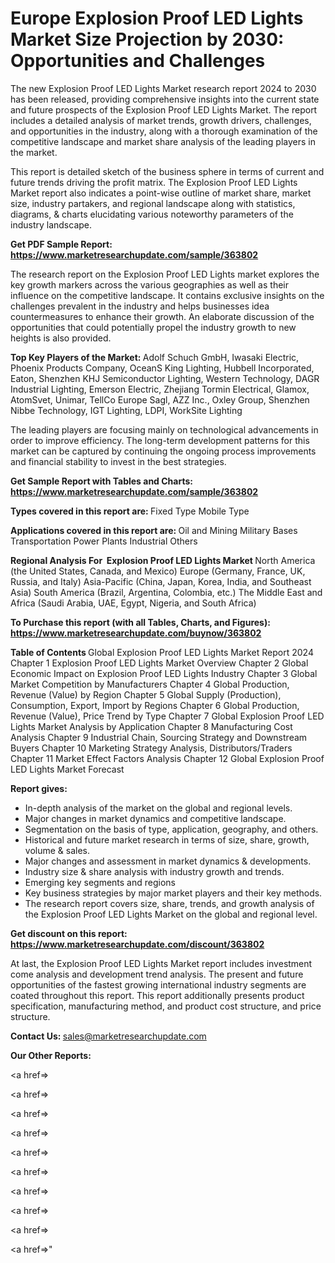 # Europe Explosion Proof LED Lights Market Size Projection by 2030: Opportunities and Challenges

The new Explosion Proof LED Lights Market research report 2024 to 2030 has been released, providing comprehensive insights into the current state and future prospects of the Explosion Proof LED Lights Market. The report includes a detailed analysis of market trends, growth drivers, challenges, and opportunities in the industry, along with a thorough examination of the competitive landscape and market share analysis of the leading players in the market.

This report is detailed sketch of the business sphere in terms of current and future trends driving the profit matrix. The Explosion Proof LED Lights Market report also indicates a point-wise outline of market share, market size, industry partakers, and regional landscape along with statistics, diagrams, &amp; charts elucidating various noteworthy parameters of the industry landscape.

<strong><b>Get PDF Sample Report: <a href=https://www.marketresearchupdate.com/sample/363802>https://www.marketresearchupdate.com/sample/363802</a></b></strong>

The research report on the Explosion Proof LED Lights market explores the key growth markers across the various geographies as well as their influence on the competitive landscape. It contains exclusive insights on the challenges prevalent in the industry and helps businesses idea countermeasures to enhance their growth. An elaborate discussion of the opportunities that could potentially propel the industry growth to new heights is also provided.

<strong><b>Top Key Players of the Market:
</b></strong>Adolf Schuch GmbH, Iwasaki Electric, Phoenix Products Company, OceanS King Lighting, Hubbell Incorporated, Eaton, Shenzhen KHJ Semiconductor Lighting, Western Technology, DAGR Industrial Lighting, Emerson Electric, Zhejiang Tormin Electrical, Glamox, AtomSvet, Unimar, TellCo Europe Sagl, AZZ Inc., Oxley Group, Shenzhen Nibbe Technology, IGT Lighting, LDPI, WorkSite Lighting<strong><b>
</b></strong>

The leading players are focusing mainly on technological advancements in order to improve efficiency. The long-term development patterns for this market can be captured by continuing the ongoing process improvements and financial stability to invest in the best strategies.

<strong><b>Get Sample Report with Tables and Charts: <a href=https://www.marketresearchupdate.com/sample/363802>https://www.marketresearchupdate.com/sample/363802</a></b></strong>

<strong><b>Types covered in this report are:
</b></strong>Fixed Type
Mobile Type<strong><b>
</b></strong>

<strong><b>Applications covered in this report are:
</b></strong>Oil and Mining
Military Bases
Transportation
Power Plants
Industrial
Others<strong><b>
</b></strong>

<strong><b>Regional Analysis For  Explosion Proof LED Lights Market</b></strong><strong><b>
</b></strong>North America (the United States, Canada, and Mexico)
Europe (Germany, France, UK, Russia, and Italy)
Asia-Pacific (China, Japan, Korea, India, and Southeast Asia)
South America (Brazil, Argentina, Colombia, etc.)
The Middle East and Africa (Saudi Arabia, UAE, Egypt, Nigeria, and South Africa)

<strong><b>To Purchase this report (with all Tables, Charts, and Figures): <a href=https://www.marketresearchupdate.com/buynow/363802>https://www.marketresearchupdate.com/buynow/363802</a></b></strong>

<strong><b>Table of Contents</b></strong><strong><b>
</b></strong>Global Explosion Proof LED Lights Market Report 2024
Chapter 1 Explosion Proof LED Lights Market Overview
Chapter 2 Global Economic Impact on Explosion Proof LED Lights Industry
Chapter 3 Global Market Competition by Manufacturers
Chapter 4 Global Production, Revenue (Value) by Region
Chapter 5 Global Supply (Production), Consumption, Export, Import by Regions
Chapter 6 Global Production, Revenue (Value), Price Trend by Type
Chapter 7 Global Explosion Proof LED Lights Market Analysis by Application
Chapter 8 Manufacturing Cost Analysis
Chapter 9 Industrial Chain, Sourcing Strategy and Downstream Buyers
Chapter 10 Marketing Strategy Analysis, Distributors/Traders
Chapter 11 Market Effect Factors Analysis
Chapter 12 Global Explosion Proof LED Lights Market Forecast

<strong><b>Report gives:</b></strong>

- In-depth analysis of the market on the global and regional levels.
- Major changes in market dynamics and competitive landscape.
- Segmentation on the basis of type, application, geography, and others.
- Historical and future market research in terms of size, share, growth, volume &amp; sales.
- Major changes and assessment in market dynamics &amp; developments.
- Industry size &amp; share analysis with industry growth and trends.
- Emerging key segments and regions
- Key business strategies by major market players and their key methods.
- The research report covers size, share, trends, and growth analysis of the Explosion Proof LED Lights Market on the global and regional level.

<strong><b>Get discount on this report: <a href=https://www.marketresearchupdate.com/discount/363802>https://www.marketresearchupdate.com/discount/363802</a></b></strong>

At last, the Explosion Proof LED Lights Market report includes investment come analysis and development trend analysis. The present and future opportunities of the fastest growing international industry segments are coated throughout this report. This report additionally presents product specification, manufacturing method, and product cost structure, and price structure.

<strong><b>Contact Us:
</b></strong>sales@marketresearchupdate.com

<strong>Our Other Reports:</strong>

<a href=></a>

<a href=></a>

<a href=></a>

<a href=></a>

<a href=></a>

<a href=></a>

<a href=></a>

<a href=></a>

<a href=></a>

<a href=></a>"

